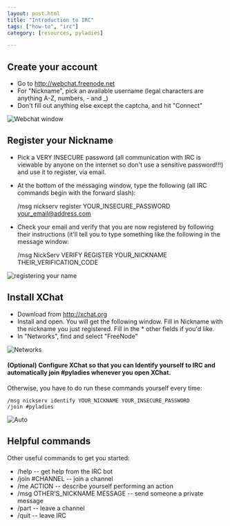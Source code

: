 ```yaml
---
layout: post.html
title: "Introduction to IRC"
tags: ["how-to", "irc"]
category: [resources, pyladies]

---
```



## Create your account

* Go to http://webchat.freenode.net
* For "Nickname", pick an available username (legal characters are anything A-Z, numbers, - and _)
* Don't fill out anything else except the captcha, and hit "Connect"

![Webchat window](https://dl.dropboxusercontent.com/u/39730/freenode0.PNG)



## Register your Nickname

* Pick a VERY INSECURE password (all communication with IRC is viewable by anyone on the internet so don't use a sensitive password!!!) and use it to register, via email.
* At the bottom of the messaging window, type the following (all IRC commands begin with the forward slash):

    /msg nickserv register YOUR_INSECURE_PASSWORD your_email@address.com

* Check your email and verify that you are now registered by following their instructions (it'll tell you to type something like the following in the message window:

    /msg NickServ VERIFY REGISTER YOUR_NICKNAME THEIR_VERIFICATION_CODE

![registering your name](https://dl.dropboxusercontent.com/u/39730/freenode1.PNG)

## Install XChat

* Download from http://xchat.org
* Install and open. You will get the following window. Fill in Nickname with the nickname you just registered. Fill in the * other fields if you'd like.
* In "Networks", find and select "FreeNode"

![Networks](https://dl.dropboxusercontent.com/u/39730/freenode2.PNG)

#### (Optional) Configure XChat so that you can Identify yourself to IRC and automatically join #pyladies whenever you open XChat.
Otherwise, you have to do run these commands yourself every time:

    /msg nickserv identify YOUR_NICKNAME YOUR_INSECURE_PASSWORD
    /join #pyladies

![Auto](https://dl.dropboxusercontent.com/u/39730/freenode3.PNG)

## Helpful commands

Other useful commands to get you started:

* /help -- get help from the IRC bot
* /join #CHANNEL -- join a channel
* /me ACTION -- describe yourself performing an action
* /msg OTHER'S_NICKNAME MESSAGE -- send someone a private message
* /part -- leave a channel
* /quit -- leave IRC
